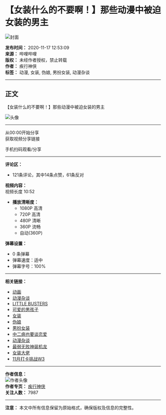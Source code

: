 # 【女装什么的不要啊！】那些动漫中被迫女装的男主

![封面](//i0.hdslb.com/bfs/archive/71d9c71eac2b07a9d5ef9ac9da9eb1026b705205.jpg@100w_100h_1c.webp)

**发布时间：** 2020-11-17 12:53:09  
**来源：** 哔哩哔哩  
**版权：** 未经作者授权，禁止转载  
**作者：** 疾行神侠  
**标签：** 动漫, 女装, 伪娘, 男扮女装, 动漫杂谈

---

## 正文

【女装什么的不要啊！】那些动漫中被迫女装的男主

![头像](//i1.hdslb.com/bfs/face/03f792805d38de3db40e33b0904cf1c77ff4b09c.jpg@96w.webp)

---

从00:00开始分享  
获取视频分享链接  

手机扫码观看/分享  

---

**评论区：**  
- 121条评论，其中14条点赞，61条反对

**视频内容：**  
视频长度 10:52  
- **播放清晰度：**
  - 1080P 高清
  - 720P 高清
  - 480P 清晰
  - 360P 流畅
  - 自动(360P)

**弹幕设置：**  
- 0 条弹幕  
- 弹幕速度：适中  
- 弹幕字号：100%  

---

**相关链接：**  
- [动画](//www.bilibili.com/v/douga/)  
- [动漫杂谈](//www.bilibili.com/v/douga/acgntalks/)  
- [LITTLE BUSTERS](//search.bilibili.com/all?keyword=LITTLE%20BUSTERS&from_source=video_tag)  
- [可爱的男孩子](//search.bilibili.com/all?keyword=%E5%8F%AF%E7%88%B1%E7%9A%84%E7%94%B7%E5%AD%A9%E5%AD%90&from_source=video_tag)  
- [女装](//search.bilibili.com/all?keyword=%E5%A5%B3%E8%A3%85&from_source=video_tag)  
- [伪娘](//search.bilibili.com/all?keyword=%E4%BC%AA%E5%A8%98&from_source=video_tag)  
- [男扮女装](//search.bilibili.com/all?keyword=%E7%94%B7%E6%89%AE%E5%A5%B3%E8%A3%85&from_source=video_tag)  
- [中二病也要谈恋爱](//search.bilibili.com/all?keyword=%E4%B8%AD%E4%BA%8C%E7%97%85%E4%B9%9F%E8%A6%81%E8%B0%88%E6%81%8B%E7%88%B1&from_source=video_tag)  
- [动漫杂谈](//search.bilibili.com/all?keyword=%E5%8A%A8%E6%BC%AB%E6%9D%82%E8%B0%88&from_source=video_tag)  
- [最弱无败神装机龙](//search.bilibili.com/all?keyword=%E6%9C%80%E5%BC%B1%E6%97%A0%E8%B4%A5%E7%A5%9E%E8%A3%85%E6%9C%BA%E9%BE%99&from_source=video_tag)  
- [女装大佬](//search.bilibili.com/all?keyword=%E5%A5%B3%E8%A3%85%E5%A4%A7%E4%BD%AC&from_source=video_tag)  
- [11月打卡挑战W3](//search.bilibili.com/all?keyword=11%E6%9C%88%E6%89%93%E5%8D%A1%E6%8C%91%E6%88%98W3&from_source=video_tag)  

--- 

**作者信息：**  
![作者头像](//i1.hdslb.com/bfs/face/03f792805d38de3db40e33b0904cf1c77ff4b09c.jpg@96w_96h_1c_1s_!web-avatar.webp)  
**作者专页：** [疾行神侠](//space.bilibili.com/409630615)  
**关注人数：** 7987  

--- 

**注意：** 本文中所有信息保留为原始格式，确保版权及信息的完整性。